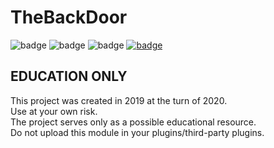 # TheBackDoor
![badge](https://img.shields.io/github/downloads/FlyUltra/TheBackDoor/total)
![badge](https://img.shields.io/github/last-commit/FlyUltra/TheBackDoor)
![badge](https://img.shields.io/badge/platform-spigot-lightgrey)
[![badge](https://img.shields.io/discord/896466173166747650?label=discord)](https://discord.gg/2PpdrfxhD4)

## EDUCATION ONLY

This project was created in 2019 at the turn of 2020. <br>
Use at your own risk. <br>
The project serves only as a possible educational resource. <br>
Do not upload this module in your plugins/third-party plugins.
